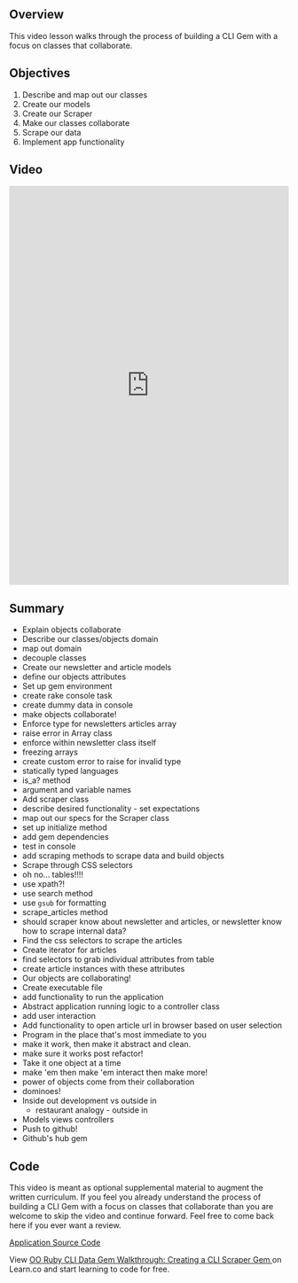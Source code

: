 ## Overview

This video lesson walks through the process of building a CLI Gem with a focus on classes that collaborate. 

## Objectives

1. Describe and map out our classes
2. Create our models
3. Create our Scraper
4. Make our classes collaborate
5. Scrape our data
6. Implement app functionality


## Video

<iframe width="100%" height="720" src="https://www.youtube.com/embed/Y5X6NRQi0bU?rel=0&amp;showinfo=0" frameborder="0" allowfullscreen></iframe>


## Summary

* Explain objects collaborate
* Describe our classes/objects domain
 * map out domain
 * decouple classes
* Create our newsletter and article models
 * define our objects attributes
* Set up gem environment
 * create rake console task
 * create dummy data in console 
 * make objects collaborate!
* Enforce type for newsletters articles array
 * raise error in Array class
 * enforce within newsletter class itself
 * freezing arrays
 * create custom error to raise for invalid type 
 * statically typed languages
 * is_a? method
 * argument and variable names
* Add scraper class
 * describe desired functionality - set expectations
 * map out our specs for the Scraper class
 * set up initialize method
 * add gem dependencies
 * test in console
 * add scraping methods to scrape data and build objects
* Scrape through CSS selectors
 * oh no... tables!!!!
 * use xpath?!
 * use search method
 * use `gsub` for formatting
* scrape_articles method
 * should scraper know about newsletter and articles, or newsletter know how to scrape internal data?
* Find the css selectors to scrape the articles
* Create iterator for articles
 * find selectors to grab individual attributes from table
 * create article instances with these attributes
* Our objects are collaborating!
* Create executable file
 * add functionality to run the application
* Abstract application running logic to a controller class
 * add user interaction
* Add functionality to open article url in browser based on user selection
* Program in the place that's most immediate to you
 * make it work, then make it abstract and clean.
 * make sure it works post refactor!
* Take it one object at a time 
 * make 'em then make 'em interact then make more!
 * power of objects come from their collaboration
 * dominoes!
 * Inside out development vs outside in
   * restaurant analogy - outside in
* Models views controllers
* Push to github!
* Github's hub gem

## Code

This video is meant as optional supplemental material to augment the written curriculum. If you feel you already understand the process of building a CLI Gem with a focus on classes that collaborate than you are welcome to skip the video and continue forward. Feel free to come back here if you ever want a review.

[Application Source Code](https://github.com/aviflombaum/rubyweekly-cli)

<p class='util--hide'>View <a href='https://learn.co/lessons/oo-ruby-cli-data-gem-walkthrough-creating-a-cli-scraper-gem'>OO Ruby CLI Data Gem Walkthrough: Creating a CLI Scraper Gem </a> on Learn.co and start learning to code for free.</p>
